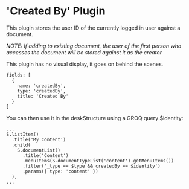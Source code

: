 # 'Created By' Plugin

This plugin stores the user ID of the currently logged in user against a document.

_NOTE: If adding to existing document, the user of the first person who accesses the document will be stored against it as the creator_

This plugin has no visual display, it goes on behind the scenes.

```
fields: [
  {
    name: 'createdBy',
    type: 'createdBy',
    title: 'Created By'
  }
]
```

You can then use it in the deskStructure using a GROQ query $identity:

```
...
S.listItem()
  .title('My Content')
  .child(
    S.documentList()
      .title('Content')
      .menuItems(S.documentTypeList('content').getMenuItems())
      .filter('_type == $type && createdBy == $identity')
      .params({ type: 'content' })
  ),
...
```
